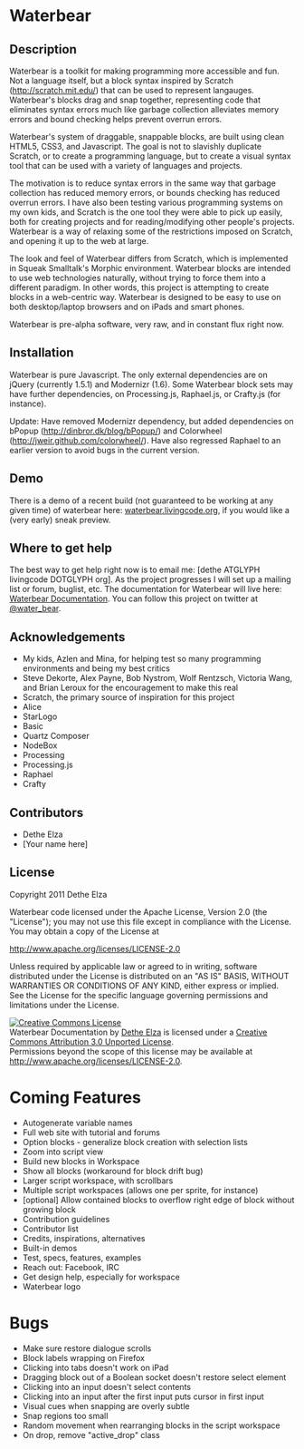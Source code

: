 # Waterbear

## Description

Waterbear is a toolkit for making programming more accessible and fun. Not a language itself, but a block syntax inspired by Scratch (http://scratch.mit.edu/) that can be used to represent langauges. Waterbear's blocks drag and snap together, representing code that eliminates syntax errors much like garbage collection alleviates memory errors and bound checking helps prevent overrun errors.

Waterbear's system of draggable, snappable blocks, are built using clean HTML5, CSS3, and Javascript. The goal is not to slavishly duplicate Scratch, or to create a programming language, but to create a visual syntax tool that can be used with a variety of languages and projects.

The motivation is to reduce syntax errors in the same way that garbage collection has reduced memory errors, or bounds checking has reduced overrun errors. I have also been testing various programming systems on my own kids, and Scratch is the one tool they were able to pick up easily, both for creating projects and for reading/modifying other people's projects. Waterbear is a way of relaxing some of the restrictions imposed on Scratch, and opening it up to the web at large.

The look and feel of Waterbear differs from Scratch, which is implemented in Squeak Smalltalk's Morphic environment. Waterbear blocks are intended to use web technologies naturally, without trying to force them into a different paradigm. In other words, this project is attempting to create blocks in a web-centric way. Waterbear is designed to be easy to use on both desktop/laptop browsers and on iPads and smart phones.

Waterbear is pre-alpha software, very raw, and in constant flux right now.

## Installation

Waterbear is pure Javascript. The only external dependencies are on jQuery (currently 1.5.1) and Modernizr (1.6). Some Waterbear block sets may have further dependencies, on Processing.js, Raphael.js, or Crafty.js (for instance).

Update: Have removed Modernizr dependency, but added dependencies on bPopup (http://dinbror.dk/blog/bPopup/) and Colorwheel (http://jweir.github.com/colorwheel/). Have also regressed Raphael to an earlier version to avoid bugs in the current version.

## Demo

There is a demo of a recent build (not guaranteed to be working at any given time) of waterbear here: <a href="http://waterbearlang.com/">waterbear.livingcode.org</a>, if you would like a (very early) sneak preview.

## Where to get help

The best way to get help right now is to email me: [dethe ATGLYPH livingcode DOTGLYPH org]. As the project progresses I will set up a mailing list or forum, buglist, etc.  The documentation for Waterbear will live here: <a href="docs/">Waterbear Documentation</a>. You can follow this project on twitter at <a href="http://twitter.com/water_bear">@water_bear</a>.

## Acknowledgements

* My kids, Azlen and Mina, for helping test so many programming environments and being my best critics
* Steve Dekorte, Alex Payne, Bob Nystrom, Wolf Rentzsch, Victoria Wang, and Brian Leroux for the encouragement to make this real
* Scratch, the primary source of inspiration for this project
* Alice
* StarLogo
* Basic
* Quartz Composer
* NodeBox
* Processing
* Processing.js
* Raphael
* Crafty


## Contributors

* Dethe Elza
* [Your name here]


## License

Copyright 2011 Dethe Elza

Waterbear code licensed under the Apache License, Version 2.0 (the "License");
you may not use this file except in compliance with the License.
You may obtain a copy of the License at

<a href="http://www.apache.org/licenses/LICENSE-2.0">http://www.apache.org/licenses/LICENSE-2.0</a>

Unless required by applicable law or agreed to in writing, software
distributed under the License is distributed on an "AS IS" BASIS,
WITHOUT WARRANTIES OR CONDITIONS OF ANY KIND, either express or implied.
See the License for the specific language governing permissions and
limitations under the License.

<a rel="license" href="http://creativecommons.org/licenses/by/3.0/"><img alt="Creative Commons License" style="border-width:0" src="http://i.creativecommons.org/l/by/3.0/88x31.png" /></a><br /><span xmlns:dct="http://purl.org/dc/terms/" href="http://purl.org/dc/dcmitype/Text" property="dct:title" rel="dct:type">Waterbear Documentation</span> by <a xmlns:cc="http://creativecommons.org/ns#" href="http://waterbearlang.com/" property="cc:attributionName" rel="cc:attributionURL">Dethe Elza</a> is licensed under a <a rel="license" href="http://creativecommons.org/licenses/by/3.0/">Creative Commons Attribution 3.0 Unported License</a>.<br />Permissions beyond the scope of this license may be available at <a xmlns:cc="http://creativecommons.org/ns#" href="http://www.apache.org/licenses/LICENSE-2.0" rel="cc:morePermissions">http://www.apache.org/licenses/LICENSE-2.0</a>.


# Coming Features

* Autogenerate variable names
* Full web site with tutorial and forums
* Option blocks - generalize block creation with selection lists
* Zoom into script view
* Build new blocks in Workspace
* Show all blocks (workaround for block drift bug)
* Larger script workspace, with scrollbars
* Multiple script workspaces (allows one per sprite, for instance)
* [optional] Allow contained blocks to overflow right edge of block without growing block
* Contribution guidelines
* Contributor list
* Credits, inspirations, alternatives
* Built-in demos
* Test, specs, features, examples
* Reach out: Facebook, IRC
* Get design help, especially for workspace
* Waterbear logo
  
# Bugs

* Make sure restore dialogue scrolls
* Block labels wrapping on Firefox
* Clicking into tabs doesn't work on iPad
* Dragging block out of a Boolean socket doesn't restore select element
* Clicking into an input doesn't select contents
* Clicking into an input after the first input puts cursor in first input
* Visual cues when snapping are overly subtle
* Snap regions too small
* Random movement when rearranging blocks in the script workspace
* On drop, remove "active_drop" class
